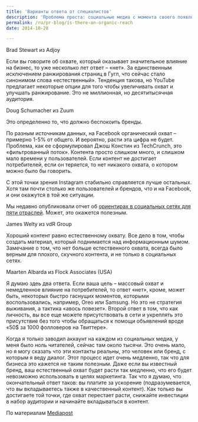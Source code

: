 ```yaml
---
title: 'Варианты ответа от специалистов'
description: 'Проблема проста: социальные медиа с момента своего появления претендовали на то, чтобы быть естественной коммуникативной средой для людей. Но с новыми технологиями, с тем насколько бизнес всегда жаждет аудитории, некоторые считают что пришло время задаться вопросом: существует ли все еще такая вещь как естественный охват?  Facebook, Twitter, Instagram, Pinterest, LinkedIn – на всех этих платформах слишком много контента, так что есть ли шанс что что-то всплывет на поверхность само  по себе, без того чтобы быть проплаченным?'
permalink: /ru/pr-blog/is-there-an-organic-reach
date: 2014-10-28

---
```


Brad Stewart из Adjoy

Если вы говорите об охвате, который оказывает значительное влияние на бизнес, то уже несколько лет ответ – «нет». За единственным исключением ранжирования страниц в Гугл, что сейчас стало синонимом слова «естественный». Тенденция такова, но YouTube предлагает некоторые опции для того чтобы увеличивать охват и улучшать ранжирование. Это не миллионная, но десятитысячная аудитория.

Doug Schumacher из Zuum

Это определенно то, что должно беспокоить бренды.

По разным источникам данных, на Facebook органический охват – примерно 1-5% от общего. И вероятно, расти эта цифра не будет. Проблема, как ее сформулировал Джош Констин из TechCrunch, это «фильтрованный поток». Контента просто слишком много, и слишком мало времени у пользователей. Если контент не достигает потребителей, если он теряется, то нет никакого охвата, о котором можно было бы говорить.

С этой точки зрения Instagram стабильно справляется лучше остальных. Хотя там почти столько же пользователей и брендов, что и на Facebook, и они окажутся в той же ситуации.

Мы недавно опубликовали отчет об <a href="https://www.zuumsocial.com/blog/social-media-benchmarks-5-industries">ориентирах в социальных сетях для пяти отраслей</a>. Может, это окажется полезным.

James Welty из vdR Group

Хороший контент равно естественному охвату. Все дело в том, чтобы создать материал, который поднимается над информационным шумом. Замечание о том, что нет больше естественного охвата, всегда было верным для плохого, скучного контента, и не только в социальных сетях.

Maarten Albarda из Flock Associates (USA)

Я думаю здеь два ответа. Если ваша цель – массовый охват и немедленное влияние на потребителей, то ответ «нет», кроме, может быть, некоторых быстро гаснущих моментов, которыми воспользовались, например, Oreo или Samsung. Но это не стратегия выживания, а тактика «авось повезет». Второй ответ в том, что как личность, вы все еще можете присутствовать в сети и укреплять это присутствие без того чтобы обращаться к помощи объявлений вроде «50$ за 1000 фолловеров на Твиттере».

Когда я только заводил аккаунт на каждом из социальных медиа, у меня было ноль читателей, сейчас там около тысячи. Это очень мало, но я могу сказать что эти контакты реальны, это человек или бренд, с которым я веду диалог. Этот процесс идет очень медленно, так что для бизнеса это кажется не таким полезным. Даже если вы известный бренд, ваш естественный охват будет расти так медленно, что его будет невозможно использовать в целях маркетинга. Так что я думаю, что окончательный ответ таков: вы платите за ускорение (подразумевается, что вы вкладываетесь также в качественный контент). Как только вы достигаете той точки, где охват перестает расти, снижайте инвестиции в набор аудитории и начинайте вкладываться в контент.

По материалам <a href="http://www.mediapost.com/publications/article/236461/tell-me-this-is-it-possible-to-still-get-organic.html">Mediapost</a>

